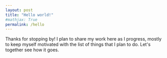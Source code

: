 ```yaml
---
layout: post
title: "Hello world!"
#mathjax: True
permalink: /hello
---
```


Thanks for stopping by! I plan to share my work here as I progress, mostly to keep myself motivated with the list of things that I plan to do. Let's together see how it goes.

